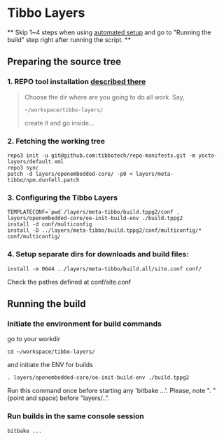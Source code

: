 # Tibbo Layers

**
Skip 1~4 steps when using [automated setup](/../../) and go to 
"Running the build" step right after running the script.
**

## Preparing the source tree

### 1. REPO tool installation [described there](/../../)

> Choose the dir where are you going to do all work. Say,
> ```
> ~/workspace/tibbo-layers/
> ```
> create it and go inside...


### 2. Fetching the working tree
```
repo3 init -u git@github.com:tibbotech/repo-manifests.git -m yocto-layers/default.xml
repo3 sync
patch -d layers/openembedded-core/ -p0 < layers/meta-tibbo/npm.dunfell.patch
```

### 3. Configuring the Tibbo Layers
```
TEMPLATECONF=`pwd`/layers/meta-tibbo/build.tppg2/conf . layers/openembedded-core/oe-init-build-env ./build.tppg2
install -d conf/multiconfig
install -D ../layers/meta-tibbo/build.tppg2/conf/multiconfig/* conf/multiconfig/
```

### 4. Setup separate dirs for downloads and build files:
```
install -m 0644 ../layers/meta-tibbo/build.all/site.conf conf/
```
Check the pathes defined at conf/site.conf

## Running the build

### Initiate the environment for build commands
go to your workdir
```
cd ~/workspace/tibbo-layers/
```
and initiate the ENV for builds
```
. layers/openembedded-core/oe-init-build-env ./build.tppg2
```
Run this command once before starting any 'bitbake ...'.
Please, note ". " (point and space) before "layers/..".

### Run builds in the same console session
```
bitbake ...
```
